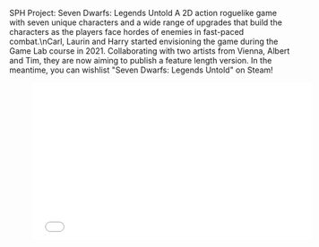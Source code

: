 SPH Project: Seven Dwarfs: Legends Untold
A 2D action roguelike game with seven unique characters and a wide range of upgrades that build the characters as the players face hordes of enemies in fast-paced combat.\\nCarl, Laurin and Harry started envisioning the game during the Game Lab course in 2021. Collaborating with two artists from Vienna, Albert and Tim, they are now aiming to publish a feature length version. In the meantime, you can wishlist "Seven Dwarfs: Legends Untold" on Steam!

<figure><iframe frameborder="0" src="//www.youtube.com/embed/x-nhlbHNEhE" style="width:500px;height:281px;"></iframe></figure>
